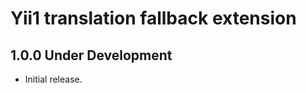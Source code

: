 Yii1 translation fallback extension
===================================

1.0.0 Under Development
-----------------------

- Initial release.
